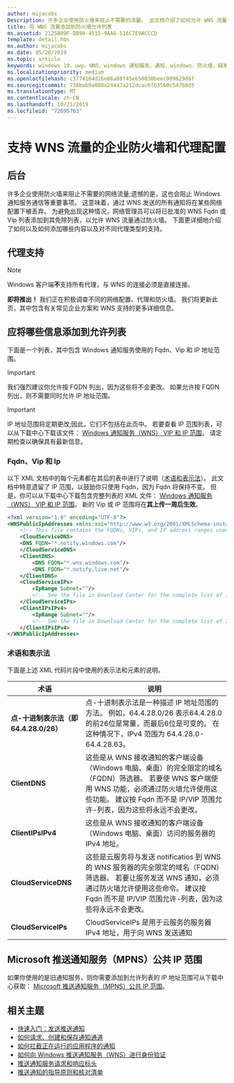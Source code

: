 ```yaml
---
author: mijacobs
Description: 许多企业使用防火墙来阻止不需要的流量。 此文档介绍了如何允许 WNS 流量通过防火墙。
title: 将 WNS 流量添加到防火墙允许列表
ms.assetid: 2125B09F-DB90-4515-9AA6-516C7E9ACCCD
template: detail.hbs
ms.author: mijacobs
ms.date: 05/20/2019
ms.topic: article
keywords: windows 10，uwp，WNS，windows 通知服务，通知，windows，防火墙，疑难解答，IP，流量，企业，网络，IPv4，VIP，FQDN，公共 IP 地址
ms.localizationpriority: medium
ms.openlocfilehash: c3774164d16e86a88f45eb50030beec099629d6f
ms.sourcegitcommit: 738bab9a088a244a7a212dcac6fb3560c547b8d5
ms.translationtype: MT
ms.contentlocale: zh-CN
ms.lasthandoff: 10/21/2019
ms.locfileid: "72695763"
---
```

# <a name="enterprise-firewall-and-proxy-configurations-to-support-wns-traffic"></a>支持 WNS 流量的企业防火墙和代理配置

## <a name="background"></a>后台
许多企业使用防火墙来阻止不需要的网络流量;遗憾的是，这也会阻止 Windows 通知服务通信等重要事项。 这意味着，通过 WNS 发送的所有通知将在某些网络配置下被丢弃。 为避免出现这种情况，网络管理员可以将已批准的 WNS Fqdn 或 Vip 列表添加到其免除列表，以允许 WNS 流量通过防火墙。 下面更详细地介绍了如何以及如何添加哪些内容以及对不同代理类型的支持。

## <a name="proxy-support"></a>代理支持

> [!Note]
> Windows 客户端**不**支持所有代理，与 WNS 的连接必须是直接连接。

**即将推出！** 我们正在积极调查不同的网络配置、代理和防火墙。 我们将更新此页，其中包含有关常见企业方案和 WNS 支持的更多详细信息。


## <a name="what-information-should-be-added-to-the-allowlist"></a>应将哪些信息添加到允许列表
下面是一个列表，其中包含 Windows 通知服务使用的 Fqdn、Vip 和 IP 地址范围。 

> [!IMPORTANT]
> 我们强烈建议你允许按 FQDN 列出，因为这些将不会更改。 如果允许按 FQDN 列出，则不需要同时允许 IP 地址范围。

> [!IMPORTANT]
> IP 地址范围将定期更改;因此，它们不包括在此页中。 若要查看 IP 范围列表，可以从下载中心下载该文件： [Windows 通知服务（WNS） VIP 和 IP 范围](https://www.microsoft.com/download/details.aspx?id=44238)。 请定期检查以确保具有最新信息。 


### <a name="fqdns-vips-and-ips"></a>Fqdn、Vip 和 Ip
以下 XML 文档中的每个元素都在其后的表中进行了说明（[术语和表示法](#terms-and-notations)）。 此文档中特意遗留了 IP 范围，以鼓励你只使用 Fqdn，因为 Fqdn 将保持不变。 但是，你可以从下载中心下载包含完整列表的 XML 文件： [Windows 通知服务（WNS） VIP 和 IP 范围](https://www.microsoft.com/download/details.aspx?id=44238)。 新的 Vip 或 IP 范围将在**其上传一周后生效**。

```XML
<?xml version="1.0" encoding="UTF-8"?>
<WNSPublicIpAddresses xmlns:xsi="http://www.w3.org/2001/XMLSchema-instance" xmlns:xsd="http://www.w3.org/2001/XMLSchema">
    <!-- This file contains the FQDNs, VIPs, and IP address ranges used by the Windows Notification Service. A new text file will be uploaded every time a new VIP or IP range is released in production.  Please copy the below information and perform the necessary changes on your site. Endpoints in CloudService nodes are used for cloud services to send notifications to WNS. Endpoints in Client nodes are used by devices to receive notifications from WNS. --> 
    <CloudServiceDNS>
    <DNS FQDN="*.notify.windows.com"/>
    </CloudServiceDNS>
    <ClientDNS>
        <DNS FQDN="*.wns.windows.com"/>
        <DNS FQDN="*.notify.live.net"/>
    </ClientDNS>
    <CloudServiceIPs>
        <IpRange Subnet=""/>
        <!-- See the file in Download Center for the complete list of IP ranges -->
    </CloudServiceIPs>
    <ClientIPsIPv4>
        <IpRange Subnet=""/>
        <!-- See the file in Download Center for the complete list of IP ranges -->
    </ClientIPsIPv4>
</WNSPublicIpAddresses>

```

### <a name="terms-and-notations"></a>术语和表示法
下面是上述 XML 代码片段中使用的表示法和元素的说明。

| 术语 | 说明 |
|---|---|
| **点-十进制表示法（即 64.4.28.0/26）** | 点-十进制表示法是一种描述 IP 地址范围的方法。 例如，64.4.28.0/26 表示64.4.28.0 的前26位是常量，而最后6位是可变的。  在这种情况下，IPv4 范围为 64.4.28.0-64.4.28.63。 |
| **ClientDNS** | 这些是从 WNS 接收通知的客户端设备（Windows 电脑、桌面）的完全限定的域名（FQDN）筛选器。 若要使 WNS 客户端使用 WNS 功能，必须通过防火墙允许使用这些功能。  建议按 Fqdn 而不是 IP/VIP 范围允许-列表，因为这些将永远不会更改。 |
| **ClientIPsIPv4** | 这些是从 WNS 接收通知的客户端设备（Windows 电脑、桌面）访问的服务器的 IPv4 地址。 |
| **CloudServiceDNS** | 这些是云服务将与发送 notificatios 到 WNS 的 WNS 服务器的完全限定的域名（FQDN）筛选器。 若要让服务发送 WNS 通知，必须通过防火墙允许使用这些命令。  建议按 Fqdn 而不是 IP/VIP 范围允许-列表，因为这些将永远不会更改。|
| **CloudServiceIPs** | CloudServiceIPs 是用于云服务的服务器 IPv4 地址，用于向 WNS 发送通知  |


## <a name="microsoft-push-notifications-service-mpns-public-ip-ranges"></a>Microsoft 推送通知服务（MPNS）公共 IP 范围
如果你使用的是旧通知服务，则你需要添加到允许列表的 IP 地址范围可从下载中心获取： [Microsoft 推送通知服务（MPNS）公共 IP 范围](https://www.microsoft.com/download/details.aspx?id=44535)。


## <a name="related-topics"></a>相关主题

* [快速入门：发送推送通知](https://docs.microsoft.com/previous-versions/windows/apps/hh868252(v=win.10))
* [如何请求、创建和保存通知通道](https://docs.microsoft.com/previous-versions/windows/apps/hh465412(v=win.10))
* [如何拦截正在运行的应用程序的通知](https://docs.microsoft.com/previous-versions/windows/apps/jj709907(v=win.10))
* [如何向 Windows 推送通知服务（WNS）进行身份验证](https://docs.microsoft.com/previous-versions/windows/apps/hh465407(v=win.10))
* [推送通知服务请求和响应标头](https://docs.microsoft.com/previous-versions/windows/apps/hh465435(v=win.10))
* [推送通知的指导原则和核对清单](https://docs.microsoft.com/windows/uwp/controls-and-patterns/tiles-and-notifications-windows-push-notification-services--wns--overview)
 
